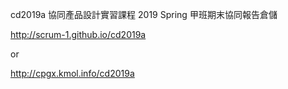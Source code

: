 cd2019a
協同產品設計實習課程 2019 Spring 甲班期末協同報告倉儲

http://scrum-1.github.io/cd2019a

or

http://cpgx.kmol.info/cd2019a
